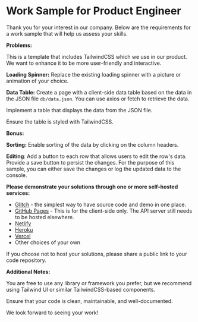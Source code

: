 # Work Sample for Product Engineer

Thank you for your interest in our company. Below are the requirements for a work sample that will help us assess your skills.

**Problems:**

This is a template that includes TailwindCSS which we use in our product. We want to enhance it to be more user-friendly and interactive.

**Loading Spinner:** Replace the existing loading spinner with a picture or animation of your choice.

**Data Table:** Create a page with a client-side data table based on the data in the JSON file `db/data.json`. You can use axios or fetch to retrieve the data.

Implement a table that displays the data from the JSON file.

Ensure the table is styled with TailwindCSS.

**Bonus:**

**Sorting:** Enable sorting of the data by clicking on the column headers.

**Editing**: Add a button to each row that allows users to edit the row's data. Provide a save button to persist the changes. For the purpose of this sample, you can either save the changes or log the updated data to the console.


**Please demonstrate your solutions through one or more self-hosted services:**

- [Glitch](https://glitch.com/) - the simplest way to have source code and demo in one place.
- [GitHub Pages](https://pages.github.com/) - This is for the client-side only. The API server still needs to be hosted elsewhere.
- [Netlify](https://www.netlify.com/)
- [Heroku](https://www.heroku.com/)
- [Vercel](https://vercel.com/)
- Other choices of your own

If you choose not to host your solutions, please share a public link to your code repository.


**Additional Notes:**

You are free to use any library or framework you prefer, but we recommend using Tailwind UI or similar TailwindCSS-based components.

Ensure that your code is clean, maintainable, and well-documented.

We look forward to seeing your work!
